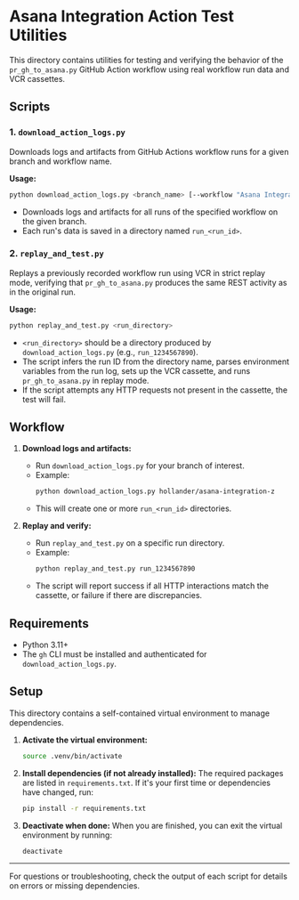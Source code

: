 # Asana Integration Action Test Utilities

This directory contains utilities for testing and verifying the behavior of the `pr_gh_to_asana.py` GitHub Action
workflow using real workflow run data and VCR cassettes.

## Scripts

### 1. `download_action_logs.py`

Downloads logs and artifacts from GitHub Actions workflow runs for a given branch and workflow name.

**Usage:**

```sh
python download_action_logs.py <branch_name> [--workflow "Asana Integration"]
```

- Downloads logs and artifacts for all runs of the specified workflow on the given branch.
- Each run's data is saved in a directory named `run_<run_id>`.

### 2. `replay_and_test.py`

Replays a previously recorded workflow run using VCR in strict replay mode, verifying that `pr_gh_to_asana.py` produces
the same REST activity as in the original run.

**Usage:**

```sh
python replay_and_test.py <run_directory>
```

- `<run_directory>` should be a directory produced by `download_action_logs.py` (e.g., `run_1234567890`).
- The script infers the run ID from the directory name, parses environment variables from the run log, sets up the VCR
  cassette, and runs `pr_gh_to_asana.py` in replay mode.
- If the script attempts any HTTP requests not present in the cassette, the test will fail.

## Workflow

1. **Download logs and artifacts:**

   - Run `download_action_logs.py` for your branch of interest.
   - Example:
     ```sh
     python download_action_logs.py hollander/asana-integration-z
     ```
   - This will create one or more `run_<run_id>` directories.

2. **Replay and verify:**
   - Run `replay_and_test.py` on a specific run directory.
   - Example:
     ```sh
     python replay_and_test.py run_1234567890
     ```
   - The script will report success if all HTTP interactions match the cassette, or failure if there are discrepancies.

## Requirements

- Python 3.11+
- The `gh` CLI must be installed and authenticated for `download_action_logs.py`.

## Setup

This directory contains a self-contained virtual environment to manage dependencies.

1. **Activate the virtual environment:**
   ```sh
   source .venv/bin/activate
   ```
2. **Install dependencies (if not already installed):** The required packages are listed in `requirements.txt`. If it's
   your first time or dependencies have changed, run:
   ```sh
   pip install -r requirements.txt
   ```
3. **Deactivate when done:** When you are finished, you can exit the virtual environment by running:
   ```sh
   deactivate
   ```

---

For questions or troubleshooting, check the output of each script for details on errors or missing dependencies.
